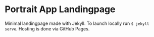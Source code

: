 # Portrait App Landingpage

Minimal landingpage made with Jekyll. To launch locally run  `$ jekyll serve`. Hosting is done via GitHub Pages.

